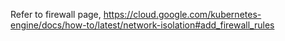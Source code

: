 Refer to firewall page, 
https://cloud.google.com/kubernetes-engine/docs/how-to/latest/network-isolation#add_firewall_rules
